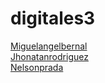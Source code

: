 # digitales3
[Miguelangelbernal](https://github.com/71456nelsonpradajhontanrodriguez)  
[Jhonatanrodriguez](https://github.com/71456nelsonpradajhontanrodriguez)  
[Nelsonprada](https://github.com/71456nelsonpradajhontanrodriguez)